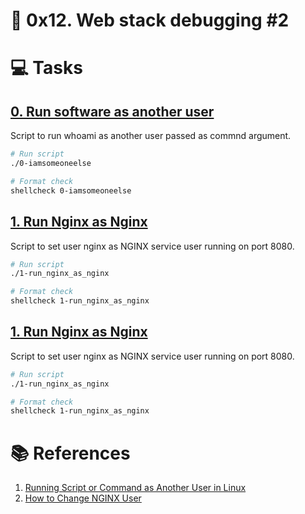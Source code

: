 # :book: 0x12. Web stack debugging #2
# :computer: Tasks
## [0. Run software as another user](0-iamsomeoneelse)
Script to run whoami as another user passed as commnd argument.

```bash
# Run script
./0-iamsomeoneelse

# Format check
shellcheck 0-iamsomeoneelse
```

## [1. Run Nginx as Nginx ](1-run_nginx_as_nginx)
Script to set user nginx as NGINX service user running on port 8080.

```bash
# Run script
./1-run_nginx_as_nginx

# Format check
shellcheck 1-run_nginx_as_nginx
```

## [1. Run Nginx as Nginx ](1-run_nginx_as_nginx)
Script to set user nginx as NGINX service user running on port 8080.

```bash
# Run script
./1-run_nginx_as_nginx

# Format check
shellcheck 1-run_nginx_as_nginx
```

# :books: References
1. [Running Script or Command as Another User in Linux](https://www.baeldung.com/linux/run-as-another-user)
2. [How to Change NGINX User](https://fedingo.com/how-to-change-nginx-user/)